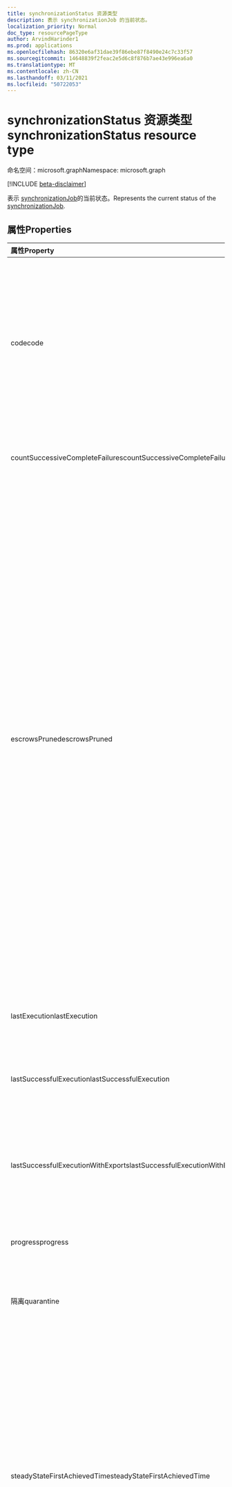 ```yaml
---
title: synchronizationStatus 资源类型
description: 表示 synchronizationJob 的当前状态。
localization_priority: Normal
doc_type: resourcePageType
author: ArvindHarinder1
ms.prod: applications
ms.openlocfilehash: 86320e6af31dae39f86ebe87f8490e24c7c33f57
ms.sourcegitcommit: 14648839f2feac2e5d6c8f876b7ae43e996ea6a0
ms.translationtype: MT
ms.contentlocale: zh-CN
ms.lasthandoff: 03/11/2021
ms.locfileid: "50722053"
---
```

# <a name="synchronizationstatus-resource-type"></a><span data-ttu-id="010d1-103">synchronizationStatus 资源类型</span><span class="sxs-lookup"><span data-stu-id="010d1-103">synchronizationStatus resource type</span></span>

<span data-ttu-id="010d1-104">命名空间：microsoft.graph</span><span class="sxs-lookup"><span data-stu-id="010d1-104">Namespace: microsoft.graph</span></span>

[!INCLUDE [beta-disclaimer](../../includes/beta-disclaimer.md)]

<span data-ttu-id="010d1-105">表示 [synchronizationJob](synchronization-synchronizationjob.md)的当前状态。</span><span class="sxs-lookup"><span data-stu-id="010d1-105">Represents the current status of the [synchronizationJob](synchronization-synchronizationjob.md).</span></span>

## <a name="properties"></a><span data-ttu-id="010d1-106">属性</span><span class="sxs-lookup"><span data-stu-id="010d1-106">Properties</span></span>

| <span data-ttu-id="010d1-107">属性</span><span class="sxs-lookup"><span data-stu-id="010d1-107">Property</span></span>                              | <span data-ttu-id="010d1-108">类型</span><span class="sxs-lookup"><span data-stu-id="010d1-108">Type</span></span>      | <span data-ttu-id="010d1-109">说明</span><span class="sxs-lookup"><span data-stu-id="010d1-109">Description</span></span>    |
|:--------------------------------------|:----------|:---------------|
|<span data-ttu-id="010d1-110">code</span><span class="sxs-lookup"><span data-stu-id="010d1-110">code</span></span>|<span data-ttu-id="010d1-111">String</span><span class="sxs-lookup"><span data-stu-id="010d1-111">String</span></span>|<span data-ttu-id="010d1-112">同步作业的高级别状态代码。</span><span class="sxs-lookup"><span data-stu-id="010d1-112">High-level status code of the synchronization job.</span></span> <span data-ttu-id="010d1-113">可取值为：`NotConfigured`、`NotRun`、`Active`、`Paused`、`Quarantine`。</span><span class="sxs-lookup"><span data-stu-id="010d1-113">Possible values are: `NotConfigured`, `NotRun`, `Active`, `Paused`, `Quarantine`.</span></span>|
|<span data-ttu-id="010d1-114">countSuccessiveCompleteFailures</span><span class="sxs-lookup"><span data-stu-id="010d1-114">countSuccessiveCompleteFailures</span></span>|<span data-ttu-id="010d1-115">Int64</span><span class="sxs-lookup"><span data-stu-id="010d1-115">Int64</span></span>|<span data-ttu-id="010d1-116">此作业失败的连续次数。</span><span class="sxs-lookup"><span data-stu-id="010d1-116">Number of consecutive times this job failed.</span></span>|
|<span data-ttu-id="010d1-117">escrowsPruned</span><span class="sxs-lookup"><span data-stu-id="010d1-117">escrowsPruned</span></span>|<span data-ttu-id="010d1-118">布尔</span><span class="sxs-lookup"><span data-stu-id="010d1-118">Boolean</span></span>|<span data-ttu-id="010d1-119">`true` 如果作业的托管 (对象级错误) 在初始同步期间被修剪。</span><span class="sxs-lookup"><span data-stu-id="010d1-119">`true` if the job's escrows (object-level errors) were pruned during initial synchronization.</span></span> <span data-ttu-id="010d1-120">如果在初始同步期间达到通常将作业置于隔离状态的错误阈值，则可能会删除托管。</span><span class="sxs-lookup"><span data-stu-id="010d1-120">Escrows can be pruned if during the initial synchronization, you reach the threshold of errors that would normally put the job in quarantine.</span></span> <span data-ttu-id="010d1-121">同步过程不会进入隔离区，而是清除作业的错误，并继续进行，直到初始同步完成。</span><span class="sxs-lookup"><span data-stu-id="010d1-121">Instead of going into quarantine, the synchronization process clears the job's errors and continues until the initial synchronization is completed.</span></span> <span data-ttu-id="010d1-122">初始同步完成后，作业将暂停并等待客户清理错误。</span><span class="sxs-lookup"><span data-stu-id="010d1-122">When the initial synchronization is completed, the job will pause and wait for the customer to clean up the errors.</span></span>|
|<span data-ttu-id="010d1-123">lastExecution</span><span class="sxs-lookup"><span data-stu-id="010d1-123">lastExecution</span></span>|[<span data-ttu-id="010d1-124">synchronizationTaskExecution</span><span class="sxs-lookup"><span data-stu-id="010d1-124">synchronizationTaskExecution</span></span>](synchronization-synchronizationtaskexecution.md)|<span data-ttu-id="010d1-125">上次执行作业的详细信息。</span><span class="sxs-lookup"><span data-stu-id="010d1-125">Details of the last execution of the job.</span></span>|
|<span data-ttu-id="010d1-126">lastSuccessfulExecution</span><span class="sxs-lookup"><span data-stu-id="010d1-126">lastSuccessfulExecution</span></span>|[<span data-ttu-id="010d1-127">synchronizationTaskExecution</span><span class="sxs-lookup"><span data-stu-id="010d1-127">synchronizationTaskExecution</span></span>](synchronization-synchronizationtaskexecution.md)|<span data-ttu-id="010d1-128">上次执行此作业的详细信息，没有任何错误。</span><span class="sxs-lookup"><span data-stu-id="010d1-128">Details of the last execution of this job, which didn't have any errors.</span></span>|
|<span data-ttu-id="010d1-129">lastSuccessfulExecutionWithExports</span><span class="sxs-lookup"><span data-stu-id="010d1-129">lastSuccessfulExecutionWithExports</span></span>|[<span data-ttu-id="010d1-130">synchronizationTaskExecution</span><span class="sxs-lookup"><span data-stu-id="010d1-130">synchronizationTaskExecution</span></span>](synchronization-synchronizationtaskexecution.md)|<span data-ttu-id="010d1-131">上次执行作业的详细信息，该作业将对象导出到目标目录中。</span><span class="sxs-lookup"><span data-stu-id="010d1-131">Details of the last execution of the job, which exported objects into the target directory.</span></span>|
|<span data-ttu-id="010d1-132">progress</span><span class="sxs-lookup"><span data-stu-id="010d1-132">progress</span></span>|<span data-ttu-id="010d1-133">[synchronizationProgress](synchronization-synchronizationprogress.md) 集合</span><span class="sxs-lookup"><span data-stu-id="010d1-133">[synchronizationProgress](synchronization-synchronizationprogress.md) collection</span></span>|<span data-ttu-id="010d1-134">作业完成进度的详细信息。</span><span class="sxs-lookup"><span data-stu-id="010d1-134">Details of the progress of a job toward completion.</span></span>|
|<span data-ttu-id="010d1-135">隔离</span><span class="sxs-lookup"><span data-stu-id="010d1-135">quarantine</span></span>|[<span data-ttu-id="010d1-136">synchronizationQuarantine</span><span class="sxs-lookup"><span data-stu-id="010d1-136">synchronizationQuarantine</span></span>](synchronization-quarantine.md)|<span data-ttu-id="010d1-137">如果作业位于隔离区中，则隔离详细信息。</span><span class="sxs-lookup"><span data-stu-id="010d1-137">If job is in quarantine, quarantine details.</span></span>|
|<span data-ttu-id="010d1-138">steadyStateFirstAchievedTime</span><span class="sxs-lookup"><span data-stu-id="010d1-138">steadyStateFirstAchievedTime</span></span>|<span data-ttu-id="010d1-139">DateTimeOffset</span><span class="sxs-lookup"><span data-stu-id="010d1-139">DateTimeOffset</span></span>|<span data-ttu-id="010d1-140">首次实现稳定状态 (对进程没有) 的时间。</span><span class="sxs-lookup"><span data-stu-id="010d1-140">The time when steady state (no more changes to the process) was first achieved.</span></span> <span data-ttu-id="010d1-141">时间戳类型表示采用 ISO 8601 格式的日期和时间信息，始终采用 UTC 时区。</span><span class="sxs-lookup"><span data-stu-id="010d1-141">The Timestamp type represents date and time information using ISO 8601 format and is always in UTC time.</span></span> <span data-ttu-id="010d1-142">例如，2014 年 1 月 1 日午夜 UTC 为 `2014-01-01T00:00:00Z`。</span><span class="sxs-lookup"><span data-stu-id="010d1-142">For example, midnight UTC on Jan 1, 2014 is `2014-01-01T00:00:00Z`.</span></span>|
|<span data-ttu-id="010d1-143">steadyStateLastAchievedTime</span><span class="sxs-lookup"><span data-stu-id="010d1-143">steadyStateLastAchievedTime</span></span>|<span data-ttu-id="010d1-144">DateTimeOffset</span><span class="sxs-lookup"><span data-stu-id="010d1-144">DateTimeOffset</span></span>|<span data-ttu-id="010d1-145">上次达到稳定 (对进程更改) 的时间。</span><span class="sxs-lookup"><span data-stu-id="010d1-145">The time when steady state (no more changes to the process) was last achieved.</span></span> <span data-ttu-id="010d1-146">时间戳类型表示采用 ISO 8601 格式的日期和时间信息，始终采用 UTC 时区。</span><span class="sxs-lookup"><span data-stu-id="010d1-146">The Timestamp type represents date and time information using ISO 8601 format and is always in UTC time.</span></span> <span data-ttu-id="010d1-147">例如，2014 年 1 月 1 日午夜 UTC 为 `2014-01-01T00:00:00Z`。</span><span class="sxs-lookup"><span data-stu-id="010d1-147">For example, midnight UTC on Jan 1, 2014 is `2014-01-01T00:00:00Z`.</span></span>|
|<span data-ttu-id="010d1-148">synchronizedEntryCountByType</span><span class="sxs-lookup"><span data-stu-id="010d1-148">synchronizedEntryCountByType</span></span>|<span data-ttu-id="010d1-149">[stringKeyLongValuePair](synchronization-stringkeylongvaluepair.md) 集合</span><span class="sxs-lookup"><span data-stu-id="010d1-149">[stringKeyLongValuePair](synchronization-stringkeylongvaluepair.md) collection</span></span>|<span data-ttu-id="010d1-150">同步对象计数，按对象类型。</span><span class="sxs-lookup"><span data-stu-id="010d1-150">Count of synchronized objects, listed by object type.</span></span>|
|<span data-ttu-id="010d1-151">troubleshootingUrl</span><span class="sxs-lookup"><span data-stu-id="010d1-151">troubleshootingUrl</span></span>|<span data-ttu-id="010d1-152">String</span><span class="sxs-lookup"><span data-stu-id="010d1-152">String</span></span>|<span data-ttu-id="010d1-153">如果出现错误，URL 将包含问题的疑难解答步骤。</span><span class="sxs-lookup"><span data-stu-id="010d1-153">In the event of an error, the URL with the troubleshooting steps for the issue.</span></span>|

### <a name="synchronization-status-code-details"></a><span data-ttu-id="010d1-154">同步状态代码详细信息</span><span class="sxs-lookup"><span data-stu-id="010d1-154">Synchronization status code details</span></span>

| <span data-ttu-id="010d1-155">值</span><span class="sxs-lookup"><span data-stu-id="010d1-155">Value</span></span>                              | <span data-ttu-id="010d1-156">说明</span><span class="sxs-lookup"><span data-stu-id="010d1-156">Description</span></span>    |
|:-----------------------------------|:---------------|
|<span data-ttu-id="010d1-157">NotConfigured</span><span class="sxs-lookup"><span data-stu-id="010d1-157">NotConfigured</span></span>                       |<span data-ttu-id="010d1-158">未配置作业，并且从不运行。</span><span class="sxs-lookup"><span data-stu-id="010d1-158">Job was not configured and never run.</span></span> <span data-ttu-id="010d1-159">未提供授权。</span><span class="sxs-lookup"><span data-stu-id="010d1-159">No authorization was provided.</span></span> |
|<span data-ttu-id="010d1-160">NotRun</span><span class="sxs-lookup"><span data-stu-id="010d1-160">NotRun</span></span>                              |<span data-ttu-id="010d1-161">作业已配置，可能已启动，但尚未完成首次运行。</span><span class="sxs-lookup"><span data-stu-id="010d1-161">Job was configured, and possibly started, but hasn't completed its first run.</span></span>|
|<span data-ttu-id="010d1-162">活动</span><span class="sxs-lookup"><span data-stu-id="010d1-162">Active</span></span>                              |<span data-ttu-id="010d1-163">作业定期运行。</span><span class="sxs-lookup"><span data-stu-id="010d1-163">Job is running periodically.</span></span>|
|<span data-ttu-id="010d1-164">暂停</span><span class="sxs-lookup"><span data-stu-id="010d1-164">Paused</span></span>                              |<span data-ttu-id="010d1-165">作业已暂停 (管理员) 当前未运行，但作业的状态将保留。</span><span class="sxs-lookup"><span data-stu-id="010d1-165">Job was paused (usually by an administrator) and currently is not running, but the state of the job is preserved.</span></span>|
|<span data-ttu-id="010d1-166">隔离</span><span class="sxs-lookup"><span data-stu-id="010d1-166">Quarantine</span></span>                          |<span data-ttu-id="010d1-167">作业被隔离。</span><span class="sxs-lookup"><span data-stu-id="010d1-167">Job is in quarantine.</span></span> <span data-ttu-id="010d1-168">当存在大量错误或严重错误（如吊销/过期的凭据）时，可能会发生这种情况。</span><span class="sxs-lookup"><span data-stu-id="010d1-168">This might happen when there is a high volume of errors, or critical errors such as revoked/expired credentials.</span></span> <span data-ttu-id="010d1-169">隔离时，同步过程将尝试以降低的频率运行作业。</span><span class="sxs-lookup"><span data-stu-id="010d1-169">While in quarantine, the synchronization process will attempt to run the job with reduced frequency.</span></span>|

## <a name="json-representation"></a><span data-ttu-id="010d1-170">JSON 表示形式</span><span class="sxs-lookup"><span data-stu-id="010d1-170">JSON representation</span></span>

<span data-ttu-id="010d1-171">下面是资源的 JSON 表示形式。</span><span class="sxs-lookup"><span data-stu-id="010d1-171">The following is a JSON representation of the resource.</span></span>

<!-- {
  "blockType": "resource",
  "optionalProperties": [

  ],
  "@odata.type": "microsoft.graph.synchronizationStatus"
}-->

```json
{
  "code": "String",
  "countSuccessiveCompleteFailures": 1024,
  "escrowsPruned": true,
  "lastExecution": {"@odata.type": "microsoft.graph.synchronizationTaskExecution"},
  "lastSuccessfulExecution": {"@odata.type": "microsoft.graph.synchronizationTaskExecution"},
  "lastSuccessfulExecutionWithExports": {"@odata.type": "microsoft.graph.synchronizationTaskExecution"},
  "progress": [{"@odata.type": "microsoft.graph.synchronizationProgress"}],
  "quarantine": {"@odata.type": "microsoft.graph.synchronizationQuarantine"},
  "steadyStateFirstAchievedTime": "String (timestamp)",
  "steadyStateLastAchievedTime": "String (timestamp)",
  "synchronizedEntryCountByType": [{"@odata.type": "microsoft.graph.stringKeyLongValuePair"}],
  "troubleshootingUrl": "String"
}

```

<!-- uuid: 8fcb5dbc-d5aa-4681-8e31-b001d5168d79
2015-10-25 14:57:30 UTC -->
<!--
{
  "type": "#page.annotation",
  "description": "synchronizationStatus resource",
  "keywords": "",
  "section": "documentation",
  "tocPath": "",
  "suppressions": []
}
-->


